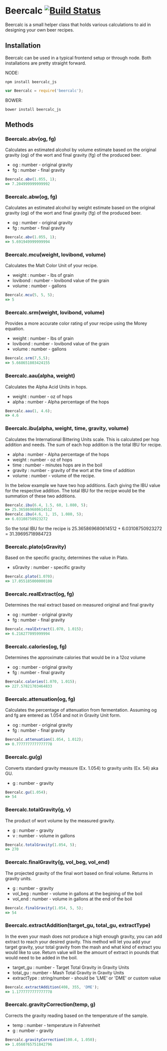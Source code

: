 # Beercalc [![Build Status](https://travis-ci.org/brewerwall/beercalc_js.svg?branch=master)](https://travis-ci.org/brewerwall/beercalc_js)

Beercalc is a small helper class that holds various calculations to aid in designing your own beer recipes.  

## Installation
Beercalc can be used in a typical frontend setup or through node.  Both installations are pretty straight forward.

NODE:
```shell
npm install beercalc_js
```
```js
var Beercalc = require('beercalc');
```

BOWER:
```shell
bower install beercalc_js
```

## Methods

### Beercalc.abv(og, fg)
Calculates an estimated alcohol by volume estimate based on the original gravity (og) of the wort and final gravity (fg) of the produced beer.

* og   : number - original gravity
* fg   : number - final gravity

```js
Beercalc.abv(1.055, 1);
=> 7.204999999999992
```

### Beercalc.abw(og, fg)
Calculates an estimated alcohol by weight estimate based on the original gravity (og) of the wort and final gravity (fg) of the produced beer.

* og   : number - original gravity
* fg   : number - final gravity

```js
Beercalc.abv(1.055, 1);
=> 5.691949999999994
```

### Beercalc.mcu(weight, lovibond, volume)
Calculates the Malt Color Unit of your recipe.

* weight   : number - lbs of grain
* lovibond : number - lovibond value of the grain
* volume   : number - gallons

```js
Beercalc.mcu(5, 5, 5);
=> 5
```


### Beercalc.srm(weight, lovibond, volume)
Provides a more accurate color rating of your recipe using the Morey equation.

* weight   : number - lbs of grain
* lovibond : number - lovibond value of the grain
* volume   : number - gallons

```js
Beercalc.srm(7,5,5);
=> 5.668651803424155
```


### Beercalc.aau(alpha, weight)
Calculates the Alpha Acid Units in hops.

* weight   : number - oz of hops
* alpha    : number - Alpha percentage of the hops

```js
Beercalc.aau(1, 4.6);
=> 4.6
```


### Beercalc.ibu(alpha, weight, time, gravity, volume)
Calculates the International Bittering Units scale.  This is calculated per hop addition and needs.  The sum of each hop addition is the total IBU for recipe.

* alpha    : number - Alpha percentage of the hops
* weight   : number - oz of hops
* time     : number - minutes hops are in the boil
* gravity  : number - gravity of the wort at the time of addition
* volume   : number - volume of the recipe.

In the below example we have two hop additions.  Each giving the IBU value for the respective addition.  The total IBU for the recipe would be the summation of these two additions.

```js
Beercalc.ibu(6.4, 1.5, 60, 1.080, 5);
=> 25.365869680614512
Beercalc.ibu(4.6, 1, 15, 1.080, 5);
=> 6.03108750923272
```

So the total IBU for the recipe is 25.365869680614512 + 6.03108750923272 = 31.39695718984723


### Beercalc.plato(sGravity)
Based on the specific gracity, determines the value in Plato.

* sGravity   : number - specific gravity

```js
Beercalc.plato(1.070);
=> 17.055185000000108
```

### Beercalc.realExtract(og, fg)
Determines the real extract based on measured original and final gravity

* og   : number - original gravity
* fg	 : number - final gravity

```js
Beercalc.realExtract(1.070, 1.015);
=> 6.216277095999994
```

### Beercalc.calories(og, fg)
Determines the approximate calories that would be in a 12oz volume

* og   : number - original gravity
* fg	 : number - final gravity

```js
Beercalc.calories(1.070, 1.015);
=> 227.57821703464833
```

### Beercalc.attenuation(og, fg)
Calculates the percentage of attenuation from fermentation.  Assuming og and fg are entered as 1.054 and not in Gravity Unit form.

* og   : number - original gravity
* fg	 : number - final gravity

```js
Beercalc.attenuation(1.054, 1.012);
=> 0.7777777777777778
```

### Beercalc.gu(g)
Converts standard gravity measure (Ex. 1.054) to gravity units (Ex. 54) aka GU.

* g   : number - gravity

```js
Beercalc.gu(1.054);
=> 54
```

### Beercalc.totalGravity(g, v)
The product of wort volume by the measured gravity.

* g   : number - gravity
* v   : number - volume in gallons

```js
Beercalc.totalGravity(1.054, 5);
=> 270
```

### Beercalc.finalGravity(g, vol_beg, vol_end)
The projected gravity of the final wort based on final volume. Returns in gravity units.

* g   			: number - gravity
* vol_beg   : number - volume in gallons at the begining of the boil
* vol_end		: number - volume in gallons at the end of the boil

```js
Beercalc.finalGravity(1.054, 5, 5);
=> 54
```

### Beercalc.extractAddition(target_gu, total_gu, extractType)
In the even your mash does not produce a high enough gravity, you can add extract to reach your desired gravity.  This method will let you add your target gravity, your total gravity from the mash and what kind of extract you would like to use.  Return value will be the amount of extract in pounds that would need to be added in the boil.

* target_gu   	: number - Target Total Gravity in Gravity Units
* total_gu   		: number - Mash Total Gravity in Gravity Units
* extractType		: string/number - should be 'LME' or 'DME' or custom value

```js
Beercalc.extractAddition(408, 355, 'DME');
=> 1.1777777777777778
```

### Beercalc.gravityCorrection(temp, g)
Corrects the gravity reading based on the temperature of the sample.

* temp 			: number - temperature in Fahrenheit
* g   			: number - gravity

```js
Beercalc.gravityCorrection(100.4, 1.050);
=> 1.0560765751842796
```
